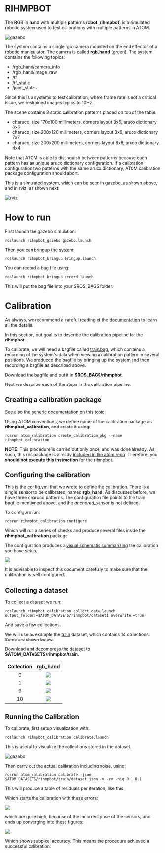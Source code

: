 # RIHMPBOT

The **R**GB **i**n **h**and with **m**ultiple **p**atterns ro**bot** (**rihmpbot**) is a simulated robotic system used to test calibrations with multiple patterns in ATOM.

![gazebo](docs/system.png)

The system contains a single rgb camera mounted on the end effector of a robotic manipulator.
The camera is called **rgb_hand** (green).
The system contains the following topics:

  - /rgb_hand/camera_info
  - /rgb_hand/image_raw
  - /tf
  - /tf_static
  - /joint_states

Since this is a systems to test calibration, where frame rate is not a critical issue, we restrained images topics to 10Hz.

The scene contains 3 static calibration patterns placed on top of the table:

  - charuco, size 170x100 millimeters, corners layout 3x6, aruco dictionary 6x6
  - charuco, size 200x120 millimeters, corners layout 3x6, aruco dictionary 7x7
  - charuco, size 200x200 millimeters, corners layout 8x8, aruco dictionary 4x4

Note that ATOM is able to distinguish between patterns because each pattern has an unique aruco dictionary configuration. If a calibration configuration two patterns with the same aruco dictionary, ATOM calibration package configuration should abort.

This is a simulated system, which can be seen in gazebo, as shown above, and in rviz, as shown next:

![rviz](docs/rviz.png)

# How to run

First launch the gazebo simulation:

    roslaunch rihmpbot_gazebo gazebo.launch

Then you can bringup the system:

    roslaunch rihmpbot_bringup bringup.launch

You can record a bag file using:

    roslaunch rihmpbot_bringup record.launch

This will put the bag file into your $ROS_BAGS folder.

# Calibration

As always, we recommend a careful reading of the [documentation](https://lardemua.github.io/atom_documentation/) to learn all the details.

In this section, out goal is to describe the calibration pipeline for the **rihmpbot**.

To calibrate, we will need a bagfile called [train.bag](https://drive.google.com/file/d/1ryaW0MBhaUYH-kx_hle2ztkzLRCiuuLt/view?usp=sharing), which contains a recording of the system's data when viewing a calibration pattern in several positions.
We produced the bagfile by bringing up the system and then recording a bagfile as described above.

Download the bagfile and put it in **$ROS_BAGS/rihmpbot**.

Next we describe each of the steps in the calibration pipeline.

## Creating a calibration package

See also the [generic documentation](https://lardemua.github.io/atom_documentation/procedures/#create-a-calibration-package) on this topic.

Using ATOM conventions, we define name of the calibration package as **rihmpbot_calibration**, and create it using:

    rosrun atom_calibration create_calibration_pkg --name rihmpbot_calibration

**NOTE**: This procedure is carried out only once, and was done already. As such, this ros package is already [included in the atom repo](https://github.com/lardemua/atom/tree/noetic-devel/atom_examples/rihmpbot/rihmpbot_calibration). Therefore, you **should not execute this instruction** for the rihmpbot.


## Configuring the calibration

This is the [config.yml](https://github.com/lardemua/atom/blob/noetic-devel/atom_examples/rihmpbot/rihmpbot_calibration/calibration/config.yml) that we wrote to define the calibration. There is a single sensor to be calibrated, named **rgb_hand**. As discussed before, we have three charuco patterns.
The configuration file points to the train bagfile mentioned above, and the _anchored_sensor_ is not defined.

To configure run:

    rosrun rihmpbot_calibration configure

Which will run a series of checks and produce several files inside the **rihmpbot_calibration** package.

The configuration produces a [visual schematic summarizing](https://github.com/lardemua/atom/blob/noetic-devel/atom_examples/rihmpbot/rihmpbot_calibration/calibration/summary.pdf) the calibration you have setup.

![](docs/summary.png)

It is advisable to inspect this document carefully to make sure that the calibration is well configured.

## Collecting a dataset

To collect a dataset we run:

    roslaunch rihmpbot_calibration collect_data.launch output_folder:=$ATOM_DATASETS/rihmpbot/dataset1 overwrite:=true

And save a few collections.

We will use as example the [train](https://drive.google.com/file/d/1PJ-nb-BEBhcB2Nsn4M84ttXWGGQkLySQ/view?usp=sharing) dataset, which contains 14 collections. Some are shown below.

Download and decompress the dataset to **$ATOM_DATASETS/rihmpbot/train**.

Collection |           rgb_hand
:----------------:|:-------------------------:
0 | ![](docs/rgb_hand_000.jpg)
1 | ![](docs/rgb_hand_001.jpg)
9 | ![](docs/rgb_hand_009.jpg)
10 | ![](docs/rgb_hand_010.jpg)


## Running the Calibration

To calibrate, first setup visualization with:

    roslaunch rihmpbot_calibration calibrate.launch

This is useful to visualize the collections stored in the dataset.

![gazebo](docs/calibration.png)

Then carry out the actual calibration including noise, using:

    rosrun atom_calibration calibrate -json $ATOM_DATASETS/rihmpbot/train/dataset.json -v -rv -nig 0.1 0.1

This will produce a table of residuals per iteration, like this:

Which starts the calibration with these errors:

![](docs/calibration_output_initial.png)

which are quite high, because of the incorrect pose of the sensors,  and ends up converging into these figures:

![](docs/calibration_output_final.png)

Which shows subpixel accuracy. This means the procedure achieved a successful calibration.

